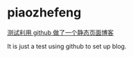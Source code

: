 piaozhefeng
===========

[测试利用 github 做了一个静态页面博客](http://decamincow.github.io/piaozhefeng/)

It is just a test using github to set up blog.
